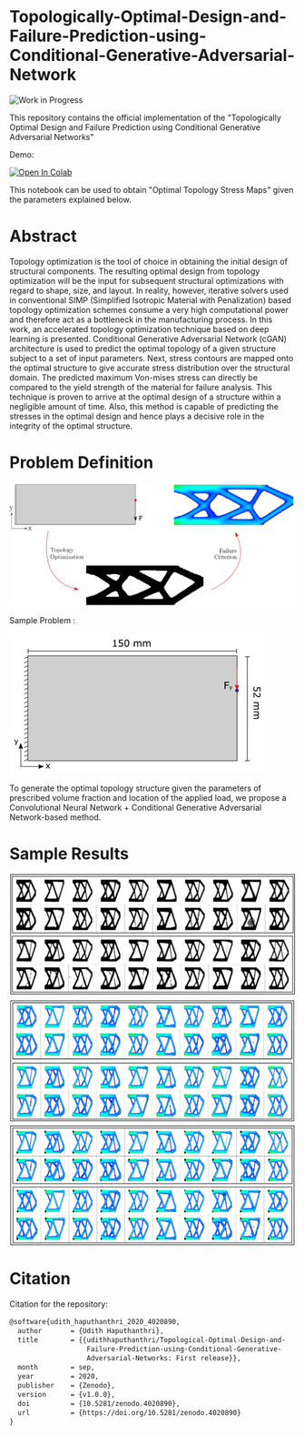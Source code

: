 # Topologically-Optimal-Design-and-Failure-Prediction-using-Conditional-Generative-Adversarial-Network

![Work in Progress](https://img.shields.io/badge/Work-In--Progress-purple.svg?longCache=true&style=popout-square)

This repository contains the official implementation of the "Topologically Optimal Design and Failure Prediction using Conditional Generative Adversarial Networks"

Demo:

[![Open In Colab](https://colab.research.google.com/assets/colab-badge.svg)](https://colab.research.google.com/github/udithhaputhanthri/Topological-Optimal-Design-and-Failure-Prediction-using-Conditional-Generative-Adversarial-Networks/blob/master/TopOpt_demo.ipynb)

This notebook can be used to obtain "Optimal Topology Stress Maps" given the parameters explained below.

# Abstract

Topology optimization is the tool of choice in obtaining the initial design of structural components. The resulting optimal design from topology optimization will be the input for subsequent structural optimizations with regard to shape, size, and layout. In reality, however, iterative solvers used in conventional SIMP (Simplified Isotropic Material with Penalization) based topology optimization schemes consume a very high computational power and therefore act as a bottleneck in the manufacturing process. In this work, an accelerated topology optimization technique based on deep learning is presented. Conditional Generative Adversarial Network (cGAN) architecture is used to predict the optimal topology of a given structure subject to a set of input parameters. Next, stress contours are mapped onto the optimal structure to give accurate stress distribution over the structural domain. The predicted maximum Von-mises stress can directly be compared to the yield strength of the material for failure analysis. This technique is proven to arrive at the optimal design of a structure within a negligible amount of time. Also, this method is capable of predicting the stresses in the optimal design and hence plays a decisive role in the integrity of the optimal structure.

# Problem Definition

![Problem Definition](results/problem_definition.png)

Sample Problem : 

![Dimentions of sample ](results/sample_problem.png)

To generate the optimal topology structure given the parameters of prescribed volume fraction and location of the applied load, we propose a Convolutional Neural Network + Conditional Generative Adversarial Network-based method.

# Sample Results

![Problem Definition](results/blackandwhite.png)
![Dimentions of sample ](results/topopt.png)
![Dimentions of sample ](results/maxstress.png)



# Citation

Citation for the repository:

```
@software{udith_haputhanthri_2020_4020890,
  author       = {Udith Haputhanthri},
  title        = {{udithhaputhanthri/Topological-Optimal-Design-and- 
                   Failure-Prediction-using-Conditional-Generative-
                   Adversarial-Networks: First release}},
  month        = sep,
  year         = 2020,
  publisher    = {Zenodo},
  version      = {v1.0.0},
  doi          = {10.5281/zenodo.4020890},
  url          = {https://doi.org/10.5281/zenodo.4020890}
}
```
